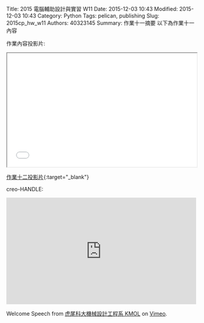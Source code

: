 Title: 2015  電腦輔助設計與實習  W11
Date: 2015-12-03 10:43
Modified: 2015-12-03 10:43
Category: Python
Tags: pelican, publishing
Slug: 2015cp_hw_w11
Authors: 40323145
Summary: 作業十一摘要
以下為作業十一內容

作業內容投影片:

<iframe src=" w11_simplest.html" width="500" height="300"></iframe>

[作業十二投影片](w11_simplest.html){:target="_blank"}


 
 creo-HANDLE:
 
<iframe src="https://player.vimeo.com/video/150400339" width="500" height="281" frameborder="0" webkitallowfullscreen mozallowfullscreen allowfullscreen></iframe> 


Welcome Speech</a> from <a href="https://vimeo.com/user24079973">虎尾科大機械設計工程系 KMOL</a> on <a href="https://vimeo.com">Vimeo</a>.</p>
